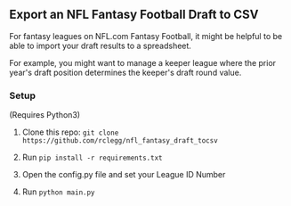 ## Export an NFL Fantasy Football Draft to CSV

For fantasy leagues on NFL.com Fantasy Football, it might be helpful to be able to import your draft results to a spreadsheet.

For example, you might want to manage a keeper league where the prior year's draft position determines the keeper's draft round value.

### Setup
(Requires Python3)

1. Clone this repo:
`git clone https://github.com/rclegg/nfl_fantasy_draft_tocsv`

2. Run `pip install -r requirements.txt`

3. Open the config.py file and set your League ID Number
4. Run `python main.py`

